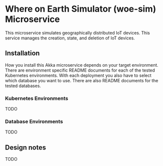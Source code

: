 # Where on Earth Simulator (woe-sim) Microservice

This microservice simulates geographically distributed IoT devices. This service manages the creation, state, and deletion of IoT devices.

## Installation

How you install this Akka microservice depends on your target environment. There are environment specific README documents for each of the tested Kubernetes environments. With each deployment you also have to select which database you want to use. There are also README documents for the tested databases.

### Kubernetes Environments

TODO

### Database Environments

TODO

## Design notes

TODO
